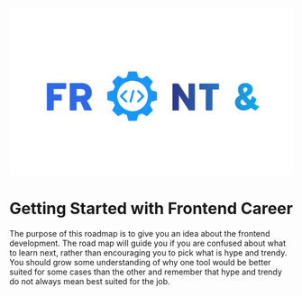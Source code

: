 ![Alt text](https://github.com/maglovskiNenad/frontend/blob/main/src/images/FireShot%20Capture%20006%20-%20Free%20Logo%20Maker%20-%20Get%20Custom%20Logo%20Designs%20in%20Minutes%20-%20Looka%20-%20looka.com.png)

# Getting Started with Frontend Career

The purpose of this roadmap is to give you an idea about the frontend development. The road map will guide you if you are confused about what to learn next, rather than encouraging you to pick what is hype and trendy. You should grow some understanding of why one tool would be better suited for some cases than the other and remember that hype and trendy do not always mean best suited for the job.
